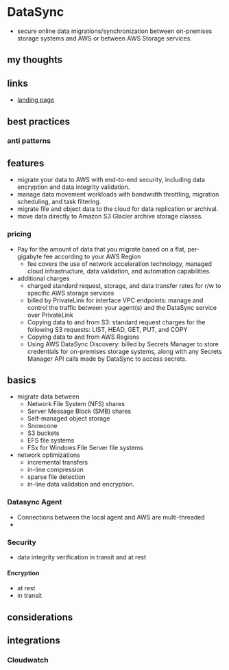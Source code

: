 # DataSync

- secure online data migrations/synchronization between on-premises storage systems and AWS or between AWS Storage services.

## my thoughts

## links

- [landing page](https://aws.amazon.com/datasync/?did=ap_card&trk=ap_card)

## best practices

### anti patterns

## features

- migrate your data to AWS with end-to-end security, including data encryption and data integrity validation.
- manage data movement workloads with bandwidth throttling, migration scheduling, and task filtering.
- migrate file and object data to the cloud for data replication or archival.
- move data directly to Amazon S3 Glacier archive storage classes.

### pricing

- Pay for the amount of data that you migrate based on a flat, per-gigabyte fee according to your AWS Region
  - fee covers the use of network acceleration technology, managed cloud infrastructure, data validation, and automation capabilities.
- additional charges
  - charged standard request, storage, and data transfer rates for r/w to specific AWS storage services
  - billed by PrivateLink for interface VPC endpoints: manage and control the traffic between your agent(s) and the DataSync service over PrivateLink
  - Copying data to and from S3: standard request charges for the following S3 requests: LIST, HEAD, GET, PUT, and COPY
  - Copying data to and from AWS Regions
  - Using AWS DataSync Discovery: billed by Secrets Manager to store credentials for on-premises storage systems, along with any Secrets Manager API calls made by DataSync to access secrets.

## basics

- migrate data between
  - Network File System (NFS) shares
  - Server Message Block (SMB) shares
  - Self-managed object storage
  - Snowcone
  - S3 buckets
  - EFS file systems
  - FSx for Windows File Server file systems
- network optimizations
  - incremental transfers
  - in-line compression
  - sparse file detection
  - in-line data validation and encryption.

### Datasync Agent

- Connections between the local agent and AWS are multi-threaded
-

### Security

- data integrity verification in transit and at rest

#### Encryption

- at rest
- in transit

## considerations

## integrations

### Cloudwatch
